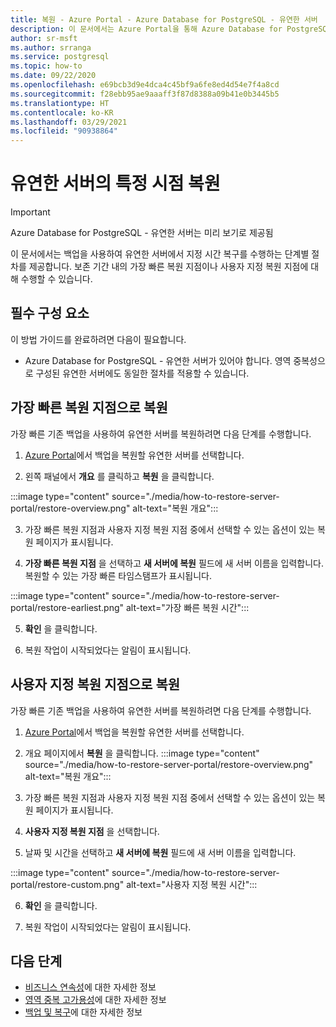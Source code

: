 ```yaml
---
title: 복원 - Azure Portal - Azure Database for PostgreSQL - 유연한 서버
description: 이 문서에서는 Azure Portal을 통해 Azure Database for PostgreSQL에서 복원 작업을 수행하는 방법을 설명합니다.
author: sr-msft
ms.author: srranga
ms.service: postgresql
ms.topic: how-to
ms.date: 09/22/2020
ms.openlocfilehash: e69bcb3d9e4dca4c45bf9a6fe8ed4d54e7f4a8cd
ms.sourcegitcommit: f28ebb95ae9aaaff3f87d8388a09b41e0b3445b5
ms.translationtype: HT
ms.contentlocale: ko-KR
ms.lasthandoff: 03/29/2021
ms.locfileid: "90938864"
---
```

# <a name="point-in-time-restore-of-a-flexible-server"></a>유연한 서버의 특정 시점 복원

> [!IMPORTANT]
> Azure Database for PostgreSQL - 유연한 서버는 미리 보기로 제공됨

이 문서에서는 백업을 사용하여 유연한 서버에서 지정 시간 복구를 수행하는 단계별 절차를 제공합니다. 보존 기간 내의 가장 빠른 복원 지점이나 사용자 지정 복원 지점에 대해 수행할 수 있습니다.

## <a name="pre-requisites"></a>필수 구성 요소

이 방법 가이드를 완료하려면 다음이 필요합니다.

-   Azure Database for PostgreSQL - 유연한 서버가 있어야 합니다. 영역 중복성으로 구성된 유연한 서버에도 동일한 절차를 적용할 수 있습니다.

## <a name="restoring-to-the-earliest-restore-point"></a>가장 빠른 복원 지점으로 복원

가장 빠른 기존 백업을 사용하여 유연한 서버를 복원하려면 다음 단계를 수행합니다.

1.  [Azure Portal](https://portal.azure.com/)에서 백업을 복원할 유연한 서버를 선택합니다.

2.  왼쪽 패널에서 **개요** 를 클릭하고 **복원** 을 클릭합니다.
   
   :::image type="content" source="./media/how-to-restore-server-portal/restore-overview.png" alt-text="복원 개요":::

3.  가장 빠른 복원 지점과 사용자 지정 복원 지점 중에서 선택할 수 있는 옵션이 있는 복원 페이지가 표시됩니다.

4.  **가장 빠른 복원 지점** 을 선택하고 **새 서버에 복원** 필드에 새 서버 이름을 입력합니다. 복원할 수 있는 가장 빠른 타임스탬프가 표시됩니다. 
   
   :::image type="content" source="./media/how-to-restore-server-portal/restore-earliest.png" alt-text="가장 빠른 복원 시간":::

5.  **확인** 을 클릭합니다.

6.  복원 작업이 시작되었다는 알림이 표시됩니다.

## <a name="restoring-to-a-custom-restore-point"></a>사용자 지정 복원 지점으로 복원

가장 빠른 기존 백업을 사용하여 유연한 서버를 복원하려면 다음 단계를 수행합니다.

1.  [Azure Portal](https://portal.azure.com/)에서 백업을 복원할 유연한 서버를 선택합니다.

2.  개요 페이지에서 **복원** 을 클릭합니다.
 :::image type="content" source="./media/how-to-restore-server-portal/restore-overview.png" alt-text="복원 개요":::
    
3.  가장 빠른 복원 지점과 사용자 지정 복원 지점 중에서 선택할 수 있는 옵션이 있는 복원 페이지가 표시됩니다.

4.  **사용자 지정 복원 지점** 을 선택합니다.

5.  날짜 및 시간을 선택하고 **새 서버에 복원** 필드에 새 서버 이름을 입력합니다. 
   
:::image type="content" source="./media/how-to-restore-server-portal/restore-custom.png" alt-text="사용자 지정 복원 시간":::
 
6.  **확인** 을 클릭합니다.

7.  복원 작업이 시작되었다는 알림이 표시됩니다.

## <a name="next-steps"></a>다음 단계

-   [비즈니스 연속성](./concepts-business-continuity.md)에 대한 자세한 정보
-   [영역 중복 고가용성](./concepts-high-availability.md)에 대한 자세한 정보
-   [백업 및 복구](./concepts-backup-restore.md)에 대한 자세한 정보
